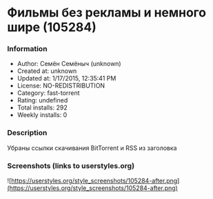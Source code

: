 # Фильмы без рекламы и немного шире (105284)

### Information
- Author: Семён Семёныч (unknown)
- Created at: unknown
- Updated at: 1/17/2015, 12:35:41 PM
- License: NO-REDISTRIBUTION
- Category: fast-torrent
- Rating: undefined
- Total installs: 292
- Weekly installs: 0


### Description
Убраны ссылки скачивания BitTorrent и RSS из заголовка


### Screenshots (links to userstyles.org)
![https://userstyles.org/style_screenshots/105284-after.png](https://userstyles.org/style_screenshots/105284-after.png)


